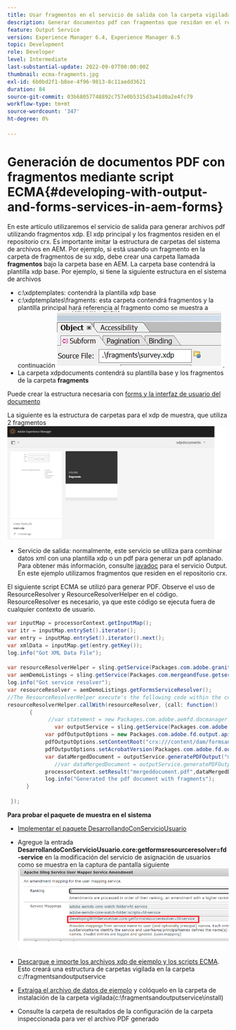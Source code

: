 ```yaml
---
title: Usar fragmentos en el servicio de salida con la carpeta vigilada
description: Generar documentos pdf con fragmentos que residan en el repositorio crx
feature: Output Service
version: Experience Manager 6.4, Experience Manager 6.5
topic: Development
role: Developer
level: Intermediate
last-substantial-update: 2022-09-07T00:00:00Z
thumbnail: ecma-fragments.jpg
exl-id: 6b0bd2f1-b8ee-4f96-9813-8c11aedd3621
duration: 84
source-git-commit: 03b68057748892c757e0b5315d3a41d0a2e4fc79
workflow-type: tm+mt
source-wordcount: '347'
ht-degree: 0%

---
```


# Generación de documentos PDF con fragmentos mediante script ECMA{#developing-with-output-and-forms-services-in-aem-forms}


En este artículo utilizaremos el servicio de salida para generar archivos pdf utilizando fragmentos xdp. El xdp principal y los fragmentos residen en el repositorio crx. Es importante imitar la estructura de carpetas del sistema de archivos en AEM. Por ejemplo, si está usando un fragmento en la carpeta de fragmentos de su xdp, debe crear una carpeta llamada **fragmentos** bajo la carpeta base en AEM. La carpeta base contendrá la plantilla xdp base. Por ejemplo, si tiene la siguiente estructura en el sistema de archivos
* c:\xdptemplates: contendrá la plantilla xdp base
* c:\xdptemplates\fragments: esta carpeta contendrá fragmentos y la plantilla principal hará referencia al fragmento como se muestra a continuación
  ![fragmento-xdp](assets/survey-fragment.png).
* La carpeta xdpdocuments contendrá su plantilla base y los fragmentos de la carpeta **fragments**

Puede crear la estructura necesaria con [forms y la interfaz de usuario del documento](http://localhost:4502/aem/forms.html/content/dam/formsanddocuments)

La siguiente es la estructura de carpetas para el xdp de muestra, que utiliza 2 fragmentos
![formularios&amp;documento](assets/fragment-folder-structure-ui.png)


* Servicio de salida: normalmente, este servicio se utiliza para combinar datos xml con una plantilla xdp o un pdf para generar un pdf aplanado. Para obtener más información, consulte [javadoc](https://helpx.adobe.com/es/experience-manager/6-5/forms/javadocs/index.html?com/adobe/fd/output/api/OutputService.html) para el servicio Output. En este ejemplo utilizamos fragmentos que residen en el repositorio crx.


El siguiente script ECMA se utilizó para generar PDF. Observe el uso de ResourceResolver y ResourceResolverHelper en el código. ResourceResolver es necesario, ya que este código se ejecuta fuera de cualquier contexto de usuario.

```java
var inputMap = processorContext.getInputMap();
var itr = inputMap.entrySet().iterator();
var entry = inputMap.entrySet().iterator().next();
var xmlData = inputMap.get(entry.getKey());
log.info("Got XML Data File");

var resourceResolverHelper = sling.getService(Packages.com.adobe.granite.resourceresolverhelper.ResourceResolverHelper);
var aemDemoListings = sling.getService(Packages.com.mergeandfuse.getserviceuserresolver.GetResolver);
log.info("Got service resolver");
var resourceResolver = aemDemoListings.getFormsServiceResolver();
//The ResourceResolverHelper execute's the following code within the context of the resourceResolver 
resourceResolverHelper.callWith(resourceResolver, {call: function()
       {
             //var statement = new Packages.com.adobe.aemfd.docmanager.Document("/content/dam/formsanddocuments/xdpdocuments/main.xdp",resourceResolver);
               var outputService = sling.getService(Packages.com.adobe.fd.output.api.OutputService);
            var pdfOutputOptions = new Packages.com.adobe.fd.output.api.PDFOutputOptions();
            pdfOutputOptions.setContentRoot("crx:///content/dam/formsanddocuments/xdpdocuments");
            pdfOutputOptions.setAcrobatVersion(Packages.com.adobe.fd.output.api.AcrobatVersion.Acrobat_11);
            var dataMergedDocument = outputService.generatePDFOutput("main.xdp",xmlData,pdfOutputOptions);
               //var dataMergedDocument = outputService.generatePDFOutput(statement,xmlData,pdfOutputOptions);
            processorContext.setResult("mergeddocument.pdf",dataMergedDocument);
            log.info("Generated the pdf document with fragments");
      }

 });
```

**Para probar el paquete de muestra en el sistema**
* [Implementar el paquete DesarrollandoConServicioUsuario](assets/DevelopingWithServiceUser.jar)
* Agregue la entrada **DesarrollandoConServicioUsuario.core:getformsresourceresolver=fd-service** en la modificación del servicio de asignación de usuarios como se muestra en la captura de pantalla siguiente
  ![modificación del asignador de usuarios](assets/user-mapper-service-amendment.png)
* [Descargue e importe los archivos xdp de ejemplo y los scripts ECMA](assets/watched-folder-fragments-ecma.zip).
Esto creará una estructura de carpetas vigilada en la carpeta c:/fragmentsandoutputservice

* [Extraiga el archivo de datos de ejemplo](assets/usingFragmentsSampleData.zip) y colóquelo en la carpeta de instalación de la carpeta vigilada(c:\fragmentsandoutputservice\install)

* Consulte la carpeta de resultados de la configuración de la carpeta inspeccionada para ver el archivo PDF generado
